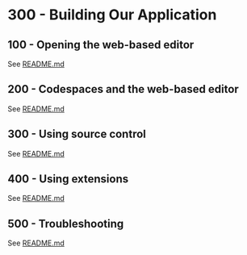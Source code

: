 # 300 - Building Our Application

## 100 - Opening the web-based editor

See [README.md](./100/README.md)

## 200 - Codespaces and the web-based editor

See [README.md](./200/README.md)

## 300 - Using source control

See [README.md](./300/README.md)

## 400 - Using extensions

See [README.md](./400/README.md)

## 500 - Troubleshooting

See [README.md](./500/README.md)